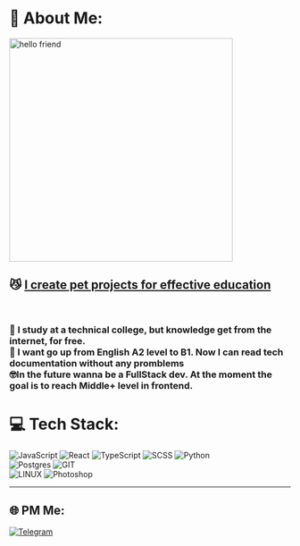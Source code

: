 # 💫 About Me:
<img align="center" alt="hello friend" width="400" src="https://i.imgur.com/YwGjmVs.gif">
<br>


## []() 😼 [I create pet projects for effective education](https://github.com/gudkovWay/projects) 
<br>

### 👯 []() I study at a technical college, but knowledge get from the internet, for free.<br>🌱 I want go up from English A2 level to B1. Now I can read tech documentation without any promblems<br>🤓In the future wanna be a FullStack dev. At the moment the goal is to reach Middle+ level in frontend. 





# 💻 Tech Stack:
 ![JavaScript](https://img.shields.io/badge/javascript-%23323330.svg?style=for-the-badge&logo=javascript&logoColor=%23F7DF1E) ![React](https://img.shields.io/badge/React-20232A?style=for-the-badge&logo=react&logoColor=61DAFB) ![TypeScript](https://img.shields.io/badge/TypeScript-007ACC?style=for-the-badge&logo=typescript&logoColor=white) ![SCSS](https://img.shields.io/badge/Sass-CC6699?style=for-the-badge&logo=sass&logoColor=white) ![Python](https://img.shields.io/badge/python-3670A0?style=for-the-badge&logo=python&logoColor=ffdd54) 
<br>![Postgres](https://img.shields.io/badge/postgres-%23316192.svg?style=for-the-badge&logo=postgresql&logoColor=white) ![GIT](https://img.shields.io/badge/Git-fc6d26?style=for-the-badge&logo=git&logoColor=white)
<br>![LINUX](https://img.shields.io/badge/Arch_Linux-1793D1?style=for-the-badge&logo=arch-linux&logoColor=white)    ![Photoshop](https://img.shields.io/badge/Adobe%20Photoshop-31A8FF?style=for-the-badge&logo=Adobe%20Photoshop&logoColor=black) 


---
## 🌐 PM Me:
[![Telegram](https://img.shields.io/badge/Telegram-2CA5E0?style=for-the-badge&logo=telegram&logoColor=white)](https://t.me/IuriiGudkov)
